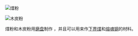 ![煤粉](item:betterwithmods:material@18)

![木炭粉](item:betterwithmods:material@37)

煤粉和木炭粉用[磨盘](../blocks/millstone.md)制作 ，并且可以用来作[下界煤](nether_coal.md)和[熔魂钢](soulforged_steel.md)的材料。
